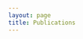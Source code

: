 ```yaml
---
layout: page
title: Publications
---
```


<!--
/Users/rfsouza/Library/Application Support/Zotero/Profiles/33j3px8o.default/zotero/translators/BibLaTeX.js


var fieldMap = {
	location: "place",
	chapter: "chapter",
	edition: "edition",
	title: "title",
	volume: "volume",
	url_Poster: "rights", //URL POSTER
	isbn: "ISBN",
	issn: "ISSN",
	url: "url",
	doi: "DOI",
	url_Slides: "series", //URL SLIDES
	url_Public: "shortTitle", // URL PUBLIC
	abstract: "abstractNote",
	volumes: "numberOfVolumes",
	version: "version",
	eventtitle: "conferenceName",
	pages: "pages",
	pagetotal: "numPages"
};

-->


 <script src="https://bibbase.org/show?bib=https://renan-souza.github.io/Renans-Publications.bib"></script> 


